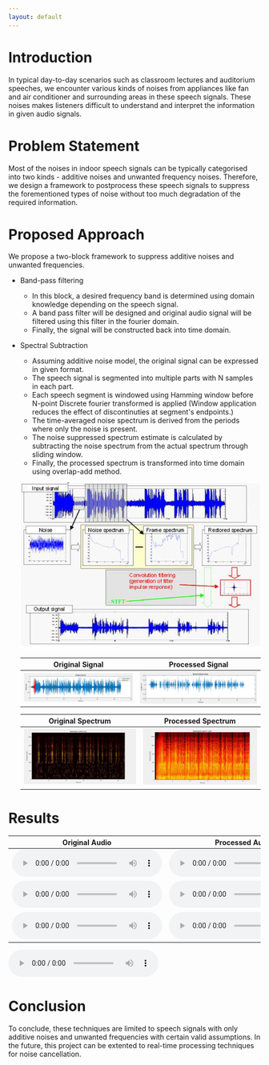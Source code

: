 ```yaml
---
layout: default
---
```


<!-- 
Text can be **bold**, _italic_, or ~~strikethrough~~.

[Link to another page](./another-page.html).

There should be whitespace between paragraphs.

There should be whitespace between paragraphs. We recommend including a README, or a file with information about your project.

# Header 1

This is a normal paragraph following a header. GitHub is a code hosting platform for version control and collaboration. It lets you and others work together on projects from anywhere.

## Header 2

> This is a blockquote following a header.
>
> When something is important enough, you do it even if the odds are not in your favor.

### Header 3

```js
// Javascript code with syntax highlighting.
var fun = function lang(l) {
  dateformat.i18n = require('./lang/' + l)
  return true;
}
```

```ruby
# Ruby code with syntax highlighting
GitHubPages::Dependencies.gems.each do |gem, version|
  s.add_dependency(gem, "= #{version}")
end
```

#### Header 4

*   This is an unordered list following a header.
*   This is an unordered list following a header.
*   This is an unordered list following a header.

##### Header 5

1.  This is an ordered list following a header.
2.  This is an ordered list following a header.
3.  This is an ordered list following a header.

###### Header 6

| head1        | head two          | three |
|:-------------|:------------------|:------|
| ok           | good swedish fish | nice  |
| out of stock | good and plenty   | nice  |
| ok           | good `oreos`      | hmm   |
| ok           | good `zoute` drop | yumm  |

### There's a horizontal rule below this.

* * *

### Here is an unordered list:

*   Item foo
*   Item bar
*   Item baz
*   Item zip

### And an ordered list:

1.  Item one
1.  Item two
1.  Item three
1.  Item four

### And a nested list:

- level 1 item
  - level 2 item
  - level 2 item
    - level 3 item
    - level 3 item
- level 1 item
  - level 2 item
  - level 2 item
  - level 2 item
- level 1 item
  - level 2 item
  - level 2 item
- level 1 item

### Small image

![Octocat](https://github.githubassets.com/images/icons/emoji/octocat.png)

### Large image

![Branching](https://guides.github.com/activities/hello-world/branching.png)


### Definition lists can be used with HTML syntax.

<dl>
<dt>Name</dt>
<dd>Godzilla</dd>
<dt>Born</dt>
<dd>1952</dd>
<dt>Birthplace</dt>
<dd>Japan</dd>
<dt>Color</dt>
<dd>Green</dd>
</dl>

```
Long, single-line code blocks should not wrap. They should horizontally scroll if they are too long. This line should be long enough to demonstrate this.
```

```
The final element.
```
 -->
 
 
# Introduction

In typical day-to-day scenarios such as classroom lectures and auditorium speeches, we encounter various kinds of noises from appliances like fan and air conditioner and surrounding areas in these speech signals. These noises makes listeners difficult to understand and interpret the information in given audio signals.

# Problem Statement

Most of the noises in indoor speech signals can be typically categorised into two kinds - additive noises and unwanted frequency noises. Therefore, we design a framework to postprocess these speech signals to suppress the forementioned types of noise without too much degradation of the required information.

# Proposed Approach 

We propose a two-block framework to suppress additive noises and unwanted frequencies. 

- Band-pass filtering
  - In this block, a desired frequency band is determined using domain knowledge depending on the speech signal.
  - A band pass filter will be designed and original audio signal will be filtered using this filter in the fourier domain.
  - Finally, the signal will be constructed back into time domain.

- Spectral Subtraction
  - Assuming additive noise model, the original signal can be expressed in given format.
  - The speech signal is segmented into multiple parts with N samples in each part.
  - Each speech segment is windowed using Hamming window before N-point Discrete fourier transformed is applied (Window application reduces the effect of discontinuties at segment's endpoints.)
  - The time-averaged noise spectrum is derived from the periods where only the noise is present.
  - The noise suppressed spectrum estimate is calculated by subtracting the noise spectrum from the actual spectrum through sliding window.
  - Finally, the processed spectrum is transformed into time domain using overlap-add method.

  <p align="center">
    <img src="images/process.png" />
  </p>

  Original Signal            |  Processed Signal
  :-------------------------:|:-------------------------:  
  ![](images/p0.png)         |  ![](images/p1.png)

  Original Spectrum          |  Processed Spectrum
  :-------------------------:|:-------------------------: 
  ![](images/p2.png)         |  ![](images/p3.png)


# Results

  Original Audio                       | Processed Audio          
  :-----------------------------------:|:-----------------------------------:
  ![](audios/original_1.mp3)           | ![](audios/processed_1.mp3)  
  ![](audios/original_2.mp3)           | ![](audios/processed_1.mp3)   
  ![](audios/original_3.mp3)           | ![](audios/processed_1.mp3) 

<audio controls>
  <source src="audios/original_3.mp3" type="audio/mpeg">
  Your browser does not support the audio element.
</audio>

# Conclusion 

To conclude, these techniques are limited to speech signals with only additive noises and unwanted frequencies with certain valid assumptions. In the future, this project can be extented to real-time processing techniques for noise cancellation.
